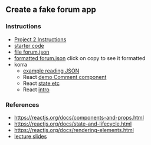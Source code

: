## Create a fake forum app
### Instructions
* [Project 2 Instructions](https://docs.google.com/document/d/1bwRnob3cbLXVNpgw6I5vl6Fn6SXFwgQycNsfZ0WN2v4/edit?usp=sharing)
* [starter code](starter-project2.zip)
* [file forum.json](react-starter/forum.json)
* [formatted forum.json](https://jsoneditoronline.org/#left=cloud.191c8976e34b487fa94c2ce2c3b95e6e)  click on copy to see it formatted
* korra
  * [example reading JSON](https://korra.dawsoncollege.qc.ca/~tricia/js/09-promises/read-json/)
  * React [demo Comment component](https://korra.dawsoncollege.qc.ca/~tricia/js/13-demo-comment/)
  * React [state etc](https://korra.dawsoncollege.qc.ca/~tricia/js/13-react-plus/)
  * React [intro](https://korra.dawsoncollege.qc.ca/~tricia/js/13-react-intro/)
### References
* https://reactjs.org/docs/components-and-props.html
* https://reactjs.org/docs/state-and-lifecycle.html
* https://reactjs.org/docs/rendering-elements.html
* [lecture slides](https://drive.google.com/drive/folders/1er1KiJdRnLZ_2GJj71CVjfboOc_KSQMo?usp=sharing)
